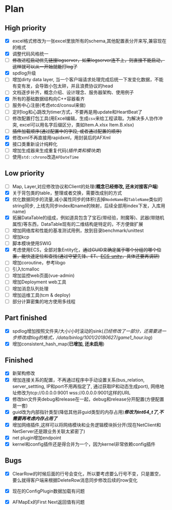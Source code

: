# Plan

## High priority

- [x] excel格式修改为一张excel里放所有的schema,其他配置表分开来写,兼容现在的格式
- [x] 调整代码风格统一
- [ ] ~~修改进程启动优先链接logserver，如果logserver连不上，则直接不能启动，这样就可以从一开始就能打log了~~
- [x] spdlog升级
- [ ] 增加dirty data layer, 当一个客户端请求处理完成后统一下发变化数据，不能有变有发，会导致小包太碎，并且浪费协议的head
- [ ] 文档逐步补齐，概念介绍、设计理念、服务器架构、使用例子
- [x] 所有的基础数据结构向C++容器看齐
- [ ] 服务中心注册(考虑etcd/consul来做)
- [ ] 定时log和心跳改为timer方式，不要再是用update和HeartBeat了
- [ ] 修改配置打包工具(用Excel编辑，生成`csv`来给工程读取。为解决多人协作冲突, excel可以用名字后缀区分，类如Item.A.xlsx Item.B.xlsx)
- [ ] ~~插件加载顺序(通过配置中的字段, 或者通过配置的顺序)~~
- [x] 修改xml不再直接用rapidxml，用封装后的AFXml
- [x] 接口类重新设计纯粹化
- [ ] 增加生成器来生成重复代码(_插件类和模块类_)
- [ ] 使用`std::chrono`改造`AFDateTime`

## Low priority

- [ ] Map, Layer,对应修改协议和Client的处理(**概念已经修改, 还未对接客户端**)
- [x] 关于背包类的table，整理或者交换，需要改成别的方式
- [x] 优化数据同步的流量,减小属性同步的体积(去掉`NodeName`和`TableName`类似的string同步, 上线先同步index和name的映射，后续全部用index下发，入库用name)
- [x] 拓展DataTable的组成，例如道具包含了宝石(带经验，附魔等)、武器(带随机属性)等东西，DataTable现有的二维结构是特定的，不方便做扩展
- [ ] 增加网络库和性能的基准测试用例，放到目录benchmark/unittest
- [ ] 增加kcp
- [ ] 脚本模块使用SWIG
- [x] 考虑使用ECS，全部对象Entity化，~~通过GUID来确定属于哪个分组的哪个位置，能快速定位和查找(通过守望先锋、ET、[ECS-unity](https://github.com/sschmid/Entitas-CSharp)，具体还要再调研)~~
- [ ] 增加coroutine，参考libgo
- [ ] 引入tcmalloc
- [ ] 增加监控web页面(vue-admin)
- [ ] 增加Deployment web工具
- [ ] 增加消息队列处理
- [ ] 增加运维工具(tcm & deploy)
- [ ] 部分计算密集的地方使用多线程

## Part finished

- [x] spdlog增加按照文件夹/大小/小时滚动的sink(*已经修改了一部分，还需要进一步修改成tlog的格式，/data/binlog/1001/20180627/game1_hour.log*)
- [x] 增加consistent_hash_map(**已增加, 还未启用**)

## Finished

- [x] 新架构修改
- [x] 增加连接关系的配置，不再通过程序中手动设置关系(bus_relation, server_settting, IP和port不用再指定了, 通过获取IP和动态生成port), 网络地址修改为tcp://0.0.0.0:9001 wss://0.0.0.0:9001这样的URL
- [x] 修改bin文件夹debug和release在一起，debug和release分开配置(方便配置是一套)
- [x] guid改为内部指针类型(降低其他非guid类型的内存占用)***修改为int64_t了,不需要再考虑内存占用了***
- [x] 增加网络插件,这样可以将网络模块和业务逻辑模块拆分开(现在NetClient和NetServer还是跟业务关联太紧密了)
- [x] net plugin增加endpoint
- [x] kernel和config插件还是得合并为一个，因为kernel非常依赖config插件

## Bugs

- [x] ClearRow的时候后面的行号会变化，所以要考虑要么行号不变，只是置空，要么就得客户端来根据DeleteRow消息同步修改后续的row变化
- [x] 现在的ConfigPlugin数据加载有问题
- [x] AFMapEx的First Next返回值有问题
  